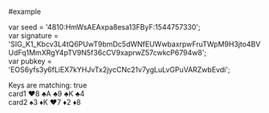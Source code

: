 

#example   

var seed = '4810:HmWsAEAxpa8esa13FByF:1544757330';   
var signature = 'SIG_K1_Kbcv3L4tQ6PUwT9bmDc5dWNfEUWwbaxrpwFruTWpM9H3jto4BVUdFq1MmXRgY4pTV9N5f36cCV9xaprwZ57cwkcP6794w8';  
var pubkey = 'EOS6yfs3y6fLiEX7kYHJvTx2jycCNc21v7ygLuLvGPuVARZwbEvdi';  


Keys are matching:  true   
card1 ♥8 ♣A ♣9 ♣K ♣4   
card2 ♠3 ♦K ♥7 ♦2 ♦8   
